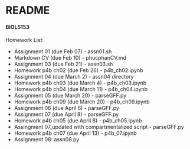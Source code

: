 # **README**

#### BIOL5153 

Homework List:
- Assignment 01 (due Feb 07) - assn01.sh
- Markdown CV (due Feb 10) - phucphanCV.md
- Assignment 03 (due Feb 21) - assn03.sh
- Homework p4b ch02 (due Feb 26) - p4b_ch02.ipynb
- Assignment 04 (due March 2) - assn04 directory
- Homework p4b ch03 (due March 4) - p4b_ch03.ipynb
- Homework p4b ch04 (due March 11) - p4b_ch04.ipynb
- Assignment 05 (due March 20) - parseGFF.py
- Homework p4b ch09 (due March 20) - p4b_ch09.ipynb
- Assignment 06 (due April 6) - parseGFF.py
- Assignment 07 (due April 8) - parseGFF.py
- Homework p4b ch05 (due April 8) - p4b_ch05.ipynb
- Assingment 07_updated with compartmentalized script - parseGFF.py
- Homework p4b ch07 (due April 13) - p4b_07.ipynb
- Assignment 08: assn08.py
